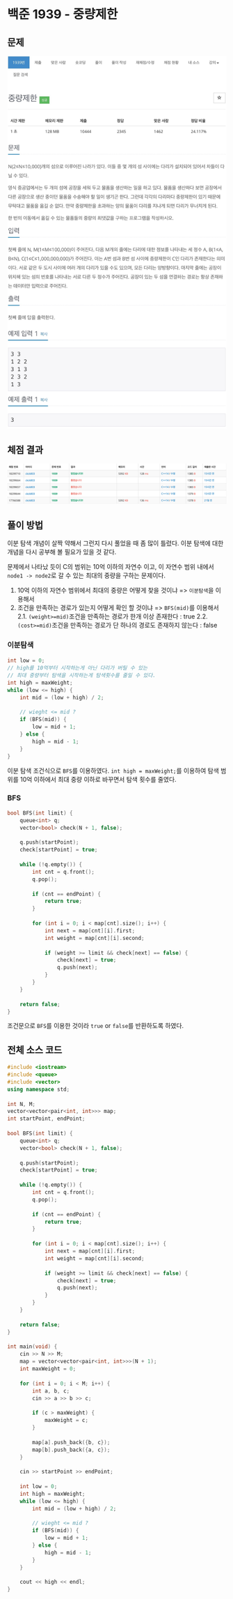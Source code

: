 # 백준 1939 - 중량제한

## 문제

![](../1939/1939m.jpeg)

## 체점 결과
![](../1939/1939_score.png)

## 풀이 방법
이분 탐색 개념이 살짝 약해서 그런지 다시 풀었을 때 좀 많이 틀렸다.
이분 탐색에 대한 개념을 다시 공부해 볼 필요가 있을 것 같다.

문제에서 나타났 듯이 C의 범위는 10억 이하의 자연수 이고, 이 자연수 범위 내에서 `node1 -> node2`로 갈 수 있는 최대의 중량을 구하는 문제이다.

1. 10억 이하의 자연수 범위에서 최대의 중량은 어떻게 찾을 것이냐 => `이분탐색`을 이용해서
2. 조건을 만족하는 경로가 있는지 어떻게 확인 할 것이냐 => `BFS(mid)`를 이용해서
   2.1. `(weight>=mid)`조건을 만족하는 경로가 한개 이상 존재한다 : true
   2.2. `(cost>=mid)`조건을 만족하는 경로가 단 하나의 경로도 존재하지 않는다 : false

### 이분탐색

```cpp
int low = 0;
// high를 10억부터 시작하는게 아닌 다리가 버틸 수 있는
// 최대 중량부터 탐색을 시작하는게 탐색횟수를 줄일 수 있다.
int high = maxWeight;
while (low <= high) {
    int mid = (low + high) / 2;

    // wieght <= mid ?
    if (BFS(mid)) {
        low = mid + 1;
    } else {
        high = mid - 1;
    }
}
```
이분 탐색 조건식으로 `BFS`를 이용하였다.
`int high = maxWeight;`를 이용하여 탐색 범위를 10억 이하에서
최대 중량 이하로 바꾸면서 탐색 횟수를 줄였다.



### BFS
```cpp
bool BFS(int limit) {
    queue<int> q;
    vector<bool> check(N + 1, false);

    q.push(startPoint);
    check[startPoint] = true;

    while (!q.empty()) {
        int cnt = q.front();
        q.pop();

        if (cnt == endPoint) {
            return true;
        }

        for (int i = 0; i < map[cnt].size(); i++) {
            int next = map[cnt][i].first;
            int weight = map[cnt][i].second;

            if (weight >= limit && check[next] == false) {
                check[next] = true;
                q.push(next);
            }
        }
    }

    return false;
}
```
조건문으로 `BFS`를 이용한 것이라 `true` or `false`를 반환하도록 하였다. 

## 전체 소스 코드

```cpp
#include <iostream>
#include <queue>
#include <vector>
using namespace std;

int N, M;
vector<vector<pair<int, int>>> map;
int startPoint, endPoint;

bool BFS(int limit) {
    queue<int> q;
    vector<bool> check(N + 1, false);

    q.push(startPoint);
    check[startPoint] = true;

    while (!q.empty()) {
        int cnt = q.front();
        q.pop();

        if (cnt == endPoint) {
            return true;
        }

        for (int i = 0; i < map[cnt].size(); i++) {
            int next = map[cnt][i].first;
            int weight = map[cnt][i].second;

            if (weight >= limit && check[next] == false) {
                check[next] = true;
                q.push(next);
            }
        }
    }

    return false;
}

int main(void) {
    cin >> N >> M;
    map = vector<vector<pair<int, int>>>(N + 1);
    int maxWeight = 0;

    for (int i = 0; i < M; i++) {
        int a, b, c;
        cin >> a >> b >> c;

        if (c > maxWeight) {
            maxWeight = c;
        }

        map[a].push_back({b, c});
        map[b].push_back({a, c});
    }

    cin >> startPoint >> endPoint;

    int low = 0;
    int high = maxWeight;
    while (low <= high) {
        int mid = (low + high) / 2;

        // wieght <= mid ?
        if (BFS(mid)) {
            low = mid + 1;
        } else {
            high = mid - 1;
        }
    }

    cout << high << endl;
}
```